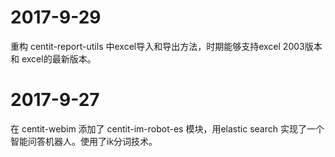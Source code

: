 # 2017-9-29 
重构 centit-report-utils 中excel导入和导出方法，时期能够支持excel 2003版本和 excel的最新版本。

# 2017-9-27
在 centit-webim 添加了 centit-im-robot-es 模块，用elastic search 实现了一个智能问答机器人。使用了ik分词技术。